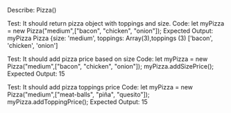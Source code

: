 Describe: Pizza()

Test: It should return pizza object with toppings and size.
Code: let myPizza = new Pizza("medium",["bacon", "chicken", "onion"]);
Expected Output: myPizza Pizza {size: 'medium', toppings: Array(3),toppings
(3) ['bacon', 'chicken', 'onion']

Test: It should add pizza price based on size
Code: let myPizza = new Pizza("medium",["bacon", "chicken", "onion"]);
myPizza.addSizePrice();
Expected Output: 15

Test: It should add pizza toppings price
Code: let myPizza = new Pizza("medium",["meat-balls", "piña", "quesito"]);
myPizza.addToppingPrice();
Expected Output: 15

